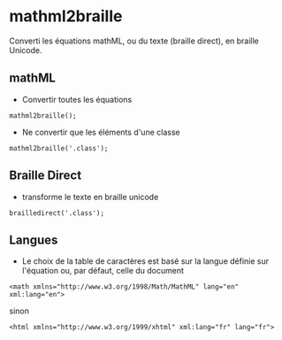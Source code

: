 # mathml2braille
Converti les équations mathML, ou du texte (braille direct), en braille Unicode.
## mathML
* Convertir toutes les équations
```
mathml2braille();
```
* Ne convertir que les éléments d'une classe
```
mathml2braille('.class');
```
## Braille Direct
* transforme le texte en braille unicode
```
brailledirect('.class');
```
## Langues
* Le choix de la table de caractères est basé sur la langue définie sur l'équation ou, par défaut, celle du document
```
<math xmlns="http://www.w3.org/1998/Math/MathML" lang="en" xml:lang="en">
```
sinon
```
<html xmlns="http://www.w3.org/1999/xhtml" xml:lang="fr" lang="fr">
```